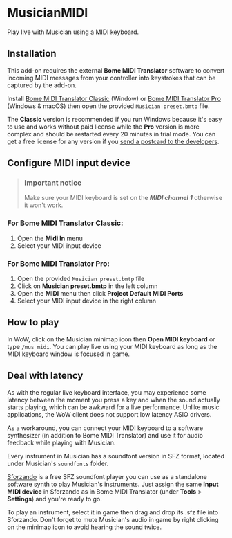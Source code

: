 # MusicianMIDI
Play live with Musician using a MIDI keyboard.

## Installation
This add-on requires the external **Bome MIDI Translator** software to convert incoming MIDI messages from your controller into keystrokes that can be captured by the add-on.

Install [Bome MIDI Translator Classic](https://www.bome.com/products/mtclassic) (Window) or [Bome MIDI Translator Pro](https://www.bome.com/products/miditranslator) (Windows & macOS) then open the provided `Musician preset.bmtp` file.

The __Classic__ version is recommended if you run Windows because it's easy to use and works without paid license while the __Pro__ version is more complex and should be restarted every 20 minutes in trial mode. You can get a free license for any version if you [send a postcard to the developers](https://www.bome.com/postcardware).

## Configure MIDI input device
> ### Important notice
> Make sure your MIDI keyboard is set on the ___MIDI channel 1___ otherwise it won't work.

### For Bome MIDI Translator __Classic__:
1. Open the **Midi In** menu
2. Select your MIDI input device

### For Bome MIDI Translator __Pro__:
1. Open the provided `Musician preset.bmtp` file
2. Click on __Musician preset.bmtp__ in the left column
3. Open the **MIDI** menu then click **Project Default MIDI Ports**
4. Select your MIDI input device in the right column

## How to play
In WoW, click on the Musician minimap icon then **Open MIDI keyboard** or type `/mus midi`. You can play live using your MIDI keyboard as long as the MIDI keyboard window is focused in game.

## Deal with latency
As with the regular live keyboard interface, you may experience some latency between the moment you press a key and when the sound actually starts playing, which can be awkward for a live performance. Unlike music applications, the WoW client does not support low latency ASIO drivers.

As a workaround, you can connect your MIDI keyboard to a software synthesizer (in addition to Bome MIDI Translator) and use it for audio feedback while playing with Musician.

Every instrument in Musician has a soundfont version in SFZ format, located under Musician's `soundfonts` folder.

[Sforzando](https://www.plogue.com/products/sforzando.html) is a free SFZ soundfont player you can use as a standalone software synth to play Musician's instruments. Just assign the same **Input MIDI device** in Sforzando as in Bome MIDI Translator (under **Tools** > **Settings**) and you're ready to go.

To play an instrument, select it in game then drag and drop its .sfz file into Sforzando. Don't forget to mute Musician's audio in game by right clicking on the minimap icon to avoid hearing the sound twice.